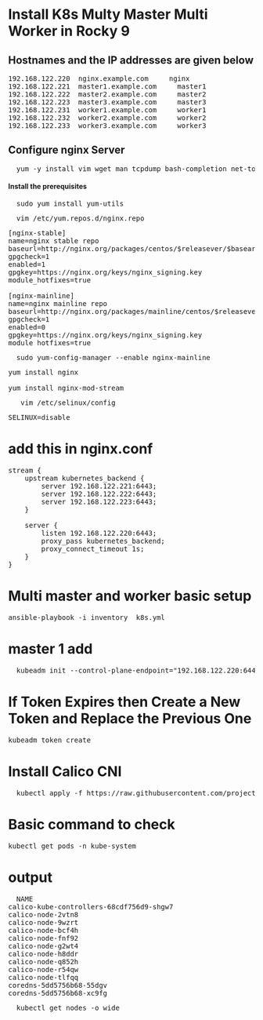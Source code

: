 #  Install K8s Multy Master Multi Worker in Rocky 9 

##  Hostnames and the IP addresses are given below

<pre>
192.168.122.220  nginx.example.com     nginx
192.168.122.221  master1.example.com     master1
192.168.122.222  master2.example.com     master2
192.168.122.223  master3.example.com     master3
192.168.122.231  worker1.example.com     worker1
192.168.122.232  worker2.example.com     worker2
192.168.122.233  worker3.example.com     worker3
</pre>
##  Configure  nginx Server
<pre>
  yum -y install vim wget man tcpdump bash-completion net-tools yum-utils bind-utils sysstat dstat  lsof epel-release firewalld mlocate && yum -y install iftop htop nload telnet && yum -y update
</pre>
#### Install the prerequisites
<pre>
  sudo yum install yum-utils
</pre>
<pre>
  vim /etc/yum.repos.d/nginx.repo
</pre>
<pre>
[nginx-stable]
name=nginx stable repo
baseurl=http://nginx.org/packages/centos/$releasever/$basearch/
gpgcheck=1
enabled=1
gpgkey=https://nginx.org/keys/nginx_signing.key
module_hotfixes=true

[nginx-mainline]
name=nginx mainline repo
baseurl=http://nginx.org/packages/mainline/centos/$releasever/$basearch/
gpgcheck=1
enabled=0
gpgkey=https://nginx.org/keys/nginx_signing.key
module_hotfixes=true
</pre>
<pre>
  sudo yum-config-manager --enable nginx-mainline
</pre>
<pre>
yum install nginx

yum install nginx-mod-stream
</pre>
<pre>
   vim /etc/selinux/config
</pre>
<pre>
SELINUX=disable  
</pre>
# add this in nginx.conf
<pre>
stream {
    upstream kubernetes_backend {
        server 192.168.122.221:6443;
        server 192.168.122.222:6443;
        server 192.168.122.223:6443;
    }

    server {
        listen 192.168.122.220:6443;
        proxy_pass kubernetes_backend;
        proxy_connect_timeout 1s;
    }
}
</pre>
# Multi master and worker basic setup 

<pre>
ansible-playbook -i inventory  k8s.yml  
</pre>
  
# master 1 add 
<pre>
  kubeadm init --control-plane-endpoint="192.168.122.220:6443" --upload-certs --apiserver-advertise-address=192.168.122.221 --pod-network-cidr=172.16.0.0/16
</pre>
# If Token Expires then Create a New Token and Replace the Previous One
<pre>
kubeadm token create
</pre>
# Install Calico CNI
<pre>
  kubectl apply -f https://raw.githubusercontent.com/projectcalico/calico/v3.27.2/manifests/calico.yaml
</pre>
# Basic command to check 
<pre>
kubectl get pods -n kube-system
</pre>
# output 
<pre>
  NAME                                                              READY   STATUS    RESTARTS      AGE
calico-kube-controllers-68cdf756d9-shgw7                          1/1     Running   0             21h
calico-node-2vtn8                                                 1/1     Running   0             21h
calico-node-9wzrt                                                 1/1     Running   0             21h
calico-node-bcf4h                                                 1/1     Running   0             21h
calico-node-fnf92                                                 1/1     Running   0             21h
calico-node-g2wt4                                                 1/1     Running   0             21h
calico-node-h8ddr                                                 1/1     Running   0             21h
calico-node-q852h                                                 1/1     Running   0             21h
calico-node-r54qw                                                 1/1     Running   0             21h
calico-node-tlfqq                                                 1/1     Running   0             21h
coredns-5dd5756b68-55dgv                                          1/1     Running   0             22h
coredns-5dd5756b68-xc9fg                                          1/1     Running   0             22h
</pre>
<pre>
  kubectl get nodes -o wide
</pre>
